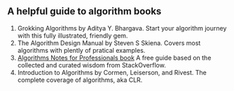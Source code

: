 A helpful guide to algorithm books
-----

1. Grokking Algorithms by Aditya Y. Bhargava. Start your algorithm journey with this fully illustrated, friendly gem.
1. The Algorithm Design Manual by Steven S Skiena. Covers most algorithms with plently of pratical examples.
1. [Algorithms Notes for Professionals book](http://books.goalkicker.com/AlgorithmsBook/) A free guide based on the collected and curated wisdom from StackOverflow.
1. Introduction to Algorithms by Cormen, Leiserson, and Rivest. The complete coverage of algorithms, aka CLR.